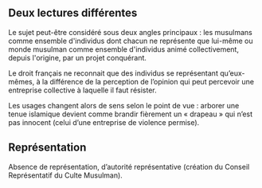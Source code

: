 ## Deux lectures différentes

Le sujet peut-être considéré sous deux angles principaux : les musulmans comme ensemble d'individus dont chacun ne représente que lui-même ou monde musulman comme ensemble d'individus animé collectivement, depuis l'origine, par un projet conquérant.

Le droit français ne reconnait que des individus se représentant qu’eux-mêmes, à la différence de la perception de l’opinion qui peut percevoir une entreprise collective à laquelle il faut résister.

Les usages changent alors de sens selon le point de vue : arborer une tenue islamique devient comme brandir fièrement un « drapeau » qui n’est pas innocent (celui d’une entreprise de violence permise).

## Représentation

Absence de représentation, d’autorité représentative (création du Conseil Représentatif du Culte Musulman).